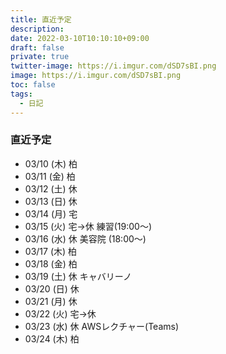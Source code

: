 ```yaml
---
title: 直近予定
description: 
date: 2022-03-10T10:10:10+09:00
draft: false
private: true
twitter-image: https://i.imgur.com/dSD7sBI.png
image: https://i.imgur.com/dSD7sBI.png
toc: false
tags:
  - 日記
---
```


### 直近予定

* 03/10 (木) 柏
* 03/11 (金) 柏
* 03/12 (土) 休
* 03/13 (日) 休
* 03/14 (月) 宅
* 03/15 (火) 宅→休 練習(19:00〜)
* 03/16 (水) 休 美容院 (18:00〜)
* 03/17 (木) 柏
* 03/18 (金) 柏
* 03/19 (土) 休 キャバリーノ
* 03/20 (日) 休
* 03/21 (月) 休
* 03/22 (火) 宅→休
* 03/23 (水) 休 AWSレクチャー(Teams)
* 03/24 (木) 柏
